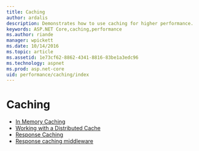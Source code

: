 ```yaml
---
title: Caching
author: ardalis
description: Demonstrates how to use caching for higher performance.
keywords: ASP.NET Core,caching,performance
ms.author: riande
manager: wpickett
ms.date: 10/14/2016
ms.topic: article
ms.assetid: 1e73cf62-8862-4341-8816-83be1a3edc96
ms.technology: aspnet
ms.prod: asp.net-core
uid: performance/caching/index
---
```

# Caching

* [In Memory Caching](memory.md)
* [Working with a Distributed Cache](distributed.md)
* [Response Caching](response.md)
* [Response caching middleware](middleware.md)
